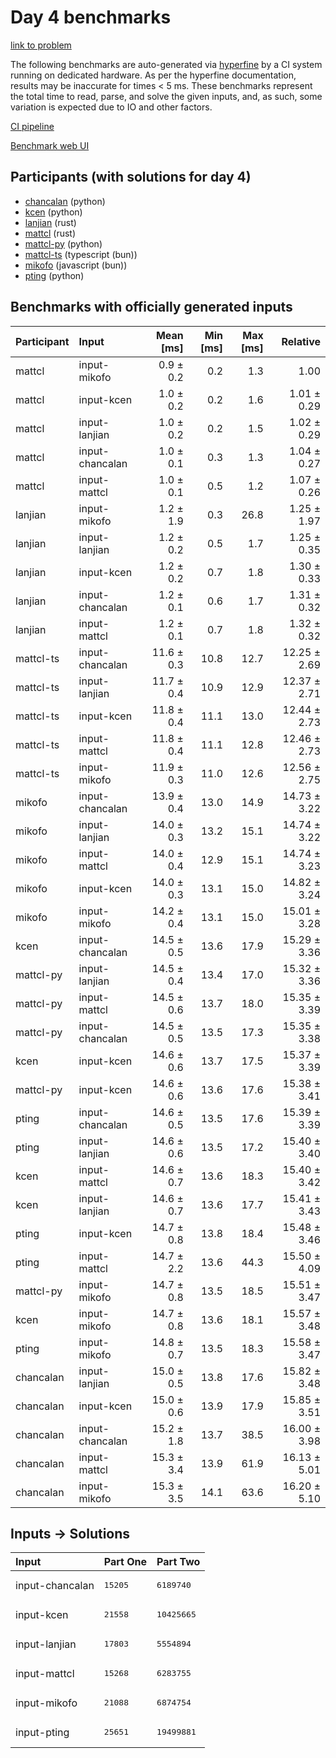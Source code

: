 # Day 4 benchmarks

[link to problem](https://adventofcode.com/2023/day/4)

The following benchmarks are auto-generated via
[hyperfine](https://github.com/sharkdp/hyperfine) by a CI system running on
dedicated hardware. As per the hyperfine documentation, results may be
inaccurate for times < 5 ms. These benchmarks represent the total time to read,
parse, and solve the given inputs, and, as such, some variation is expected due
to IO and other factors.

[CI pipeline](http://ci.papercode.net:8080/teams/main/pipelines/aoc2023)

[Benchmark web UI](https://aoc.ancalagon.black)


## Participants (with solutions for day 4)

- [chancalan](https://github.com/chancalan/aoc2023) (python)
- [kcen](https://github.com/kcen/aoc2023) (python)
- [lanjian](https://github.com/lanjian/aoc-2023) (rust)
- [mattcl](https://github.com/mattcl/aoc2023) (rust)
- [mattcl-py](https://github.com/mattcl/aoc2023-py) (python)
- [mattcl-ts](https://github.com/mattcl/aoc2023-js) (typescript (bun))
- [mikofo](https://github.com/mikofo/advent-of-code-2023) (javascript (bun))
- [pting](https://github.com/pting/aoc2023) (python)


## Benchmarks with officially generated inputs

| Participant | Input | Mean [ms] | Min [ms] | Max [ms] | Relative |
|:---|:---|---:|---:|---:|---:|
| mattcl | input-mikofo | 0.9 ± 0.2 | 0.2 | 1.3 | 1.00 |
| mattcl | input-kcen | 1.0 ± 0.2 | 0.2 | 1.6 | 1.01 ± 0.29 |
| mattcl | input-lanjian | 1.0 ± 0.2 | 0.2 | 1.5 | 1.02 ± 0.29 |
| mattcl | input-chancalan | 1.0 ± 0.1 | 0.3 | 1.3 | 1.04 ± 0.27 |
| mattcl | input-mattcl | 1.0 ± 0.1 | 0.5 | 1.2 | 1.07 ± 0.26 |
| lanjian | input-mikofo | 1.2 ± 1.9 | 0.3 | 26.8 | 1.25 ± 1.97 |
| lanjian | input-lanjian | 1.2 ± 0.2 | 0.5 | 1.7 | 1.25 ± 0.35 |
| lanjian | input-kcen | 1.2 ± 0.2 | 0.7 | 1.8 | 1.30 ± 0.33 |
| lanjian | input-chancalan | 1.2 ± 0.1 | 0.6 | 1.7 | 1.31 ± 0.32 |
| lanjian | input-mattcl | 1.2 ± 0.1 | 0.7 | 1.8 | 1.32 ± 0.32 |
| mattcl-ts | input-chancalan | 11.6 ± 0.3 | 10.8 | 12.7 | 12.25 ± 2.69 |
| mattcl-ts | input-lanjian | 11.7 ± 0.4 | 10.9 | 12.9 | 12.37 ± 2.71 |
| mattcl-ts | input-kcen | 11.8 ± 0.4 | 11.1 | 13.0 | 12.44 ± 2.73 |
| mattcl-ts | input-mattcl | 11.8 ± 0.4 | 11.1 | 12.8 | 12.46 ± 2.73 |
| mattcl-ts | input-mikofo | 11.9 ± 0.3 | 11.0 | 12.6 | 12.56 ± 2.75 |
| mikofo | input-chancalan | 13.9 ± 0.4 | 13.0 | 14.9 | 14.73 ± 3.22 |
| mikofo | input-lanjian | 14.0 ± 0.3 | 13.2 | 15.1 | 14.74 ± 3.22 |
| mikofo | input-mattcl | 14.0 ± 0.4 | 12.9 | 15.1 | 14.74 ± 3.23 |
| mikofo | input-kcen | 14.0 ± 0.3 | 13.1 | 15.0 | 14.82 ± 3.24 |
| mikofo | input-mikofo | 14.2 ± 0.4 | 13.1 | 15.0 | 15.01 ± 3.28 |
| kcen | input-chancalan | 14.5 ± 0.5 | 13.6 | 17.9 | 15.29 ± 3.36 |
| mattcl-py | input-lanjian | 14.5 ± 0.4 | 13.4 | 17.0 | 15.32 ± 3.36 |
| mattcl-py | input-mattcl | 14.5 ± 0.6 | 13.7 | 18.0 | 15.35 ± 3.39 |
| mattcl-py | input-chancalan | 14.5 ± 0.5 | 13.5 | 17.3 | 15.35 ± 3.38 |
| kcen | input-kcen | 14.6 ± 0.6 | 13.7 | 17.5 | 15.37 ± 3.39 |
| mattcl-py | input-kcen | 14.6 ± 0.6 | 13.6 | 17.6 | 15.38 ± 3.41 |
| pting | input-chancalan | 14.6 ± 0.5 | 13.5 | 17.6 | 15.39 ± 3.39 |
| pting | input-lanjian | 14.6 ± 0.6 | 13.5 | 17.2 | 15.40 ± 3.40 |
| kcen | input-mattcl | 14.6 ± 0.7 | 13.6 | 18.3 | 15.40 ± 3.42 |
| kcen | input-lanjian | 14.6 ± 0.7 | 13.6 | 17.7 | 15.41 ± 3.43 |
| pting | input-kcen | 14.7 ± 0.8 | 13.8 | 18.4 | 15.48 ± 3.46 |
| pting | input-mattcl | 14.7 ± 2.2 | 13.6 | 44.3 | 15.50 ± 4.09 |
| mattcl-py | input-mikofo | 14.7 ± 0.8 | 13.5 | 18.5 | 15.51 ± 3.47 |
| kcen | input-mikofo | 14.7 ± 0.8 | 13.6 | 18.1 | 15.57 ± 3.48 |
| pting | input-mikofo | 14.8 ± 0.7 | 13.5 | 18.3 | 15.58 ± 3.47 |
| chancalan | input-lanjian | 15.0 ± 0.5 | 13.8 | 17.6 | 15.82 ± 3.48 |
| chancalan | input-kcen | 15.0 ± 0.6 | 13.9 | 17.9 | 15.85 ± 3.51 |
| chancalan | input-chancalan | 15.2 ± 1.8 | 13.7 | 38.5 | 16.00 ± 3.98 |
| chancalan | input-mattcl | 15.3 ± 3.4 | 13.9 | 61.9 | 16.13 ± 5.01 |
| chancalan | input-mikofo | 15.3 ± 3.5 | 14.1 | 63.6 | 16.20 ± 5.10 |


## Inputs -> Solutions

| Input | Part One | Part Two |
|:---|:---|:---|
|input-chancalan|<pre>15205</pre>|<pre>6189740</pre>|
|input-kcen|<pre>21558</pre>|<pre>10425665</pre>|
|input-lanjian|<pre>17803</pre>|<pre>5554894</pre>|
|input-mattcl|<pre>15268</pre>|<pre>6283755</pre>|
|input-mikofo|<pre>21088</pre>|<pre>6874754</pre>|
|input-pting|<pre>25651</pre>|<pre>19499881</pre>|
